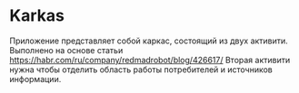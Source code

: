 # Karkas
Приложение представляет собой каркас, состоящий из двух активити.
Выполнено на основе статьи https://habr.com/ru/company/redmadrobot/blog/426617/
Вторая активити нужна чтобы отделить область работы потребителей и источников информации.

